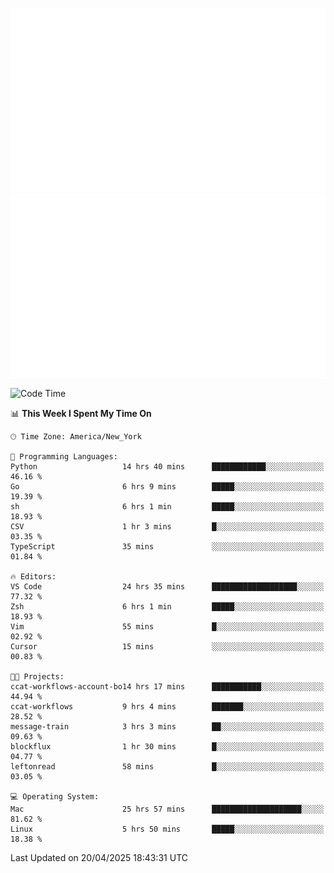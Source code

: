 <a href="https://github.com/jstrieb/github-stats">
 
![](https://github.com/evanhuang117/github-stats/blob/master/generated/overview.svg)
![](https://github.com/evanhuang117/github-stats/blob/master/generated/languages.svg)

</a>

<!--START_SECTION:waka-->
![Code Time](http://img.shields.io/badge/Code%20Time-815%20hrs%2012%20mins-blue)

📊 **This Week I Spent My Time On** 

```text
🕑︎ Time Zone: America/New_York

💬 Programming Languages: 
Python                   14 hrs 40 mins      ████████████░░░░░░░░░░░░░   46.16 % 
Go                       6 hrs 9 mins        █████░░░░░░░░░░░░░░░░░░░░   19.39 % 
sh                       6 hrs 1 min         █████░░░░░░░░░░░░░░░░░░░░   18.93 % 
CSV                      1 hr 3 mins         █░░░░░░░░░░░░░░░░░░░░░░░░   03.35 % 
TypeScript               35 mins             ░░░░░░░░░░░░░░░░░░░░░░░░░   01.84 % 

🔥 Editors: 
VS Code                  24 hrs 35 mins      ███████████████████░░░░░░   77.32 % 
Zsh                      6 hrs 1 min         █████░░░░░░░░░░░░░░░░░░░░   18.93 % 
Vim                      55 mins             █░░░░░░░░░░░░░░░░░░░░░░░░   02.92 % 
Cursor                   15 mins             ░░░░░░░░░░░░░░░░░░░░░░░░░   00.83 % 

🐱‍💻 Projects: 
ccat-workflows-account-bo14 hrs 17 mins      ███████████░░░░░░░░░░░░░░   44.94 % 
ccat-workflows           9 hrs 4 mins        ███████░░░░░░░░░░░░░░░░░░   28.52 % 
message-train            3 hrs 3 mins        ██░░░░░░░░░░░░░░░░░░░░░░░   09.63 % 
blockflux                1 hr 30 mins        █░░░░░░░░░░░░░░░░░░░░░░░░   04.77 % 
leftonread               58 mins             █░░░░░░░░░░░░░░░░░░░░░░░░   03.05 % 

💻 Operating System: 
Mac                      25 hrs 57 mins      ████████████████████░░░░░   81.62 % 
Linux                    5 hrs 50 mins       █████░░░░░░░░░░░░░░░░░░░░   18.38 % 
```


 Last Updated on 20/04/2025 18:43:31 UTC
<!--END_SECTION:waka-->

